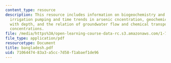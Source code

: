 ```yaml
---
content_type: resource
description: This resource includes information on biogeochemistry and arsenic mobility,
  irrigation pumping and time trends in arsenic cncentration, geochemical profiles
  with depth, and the relation of groundwater flow and chemical transport to arsenic
  concentrations.
file: /media/https%3A/open-learning-course-data-rc.s3.amazonaws.com/1-72-groundwater-hydrology-fall-2005/7106447483a3a5cc7d58f1abaef1de96_bangladesh.pdf
file_type: application/pdf
resourcetype: Document
title: bangladesh.pdf
uid: 71064474-83a3-a5cc-7d58-f1abaef1de96
---
```

